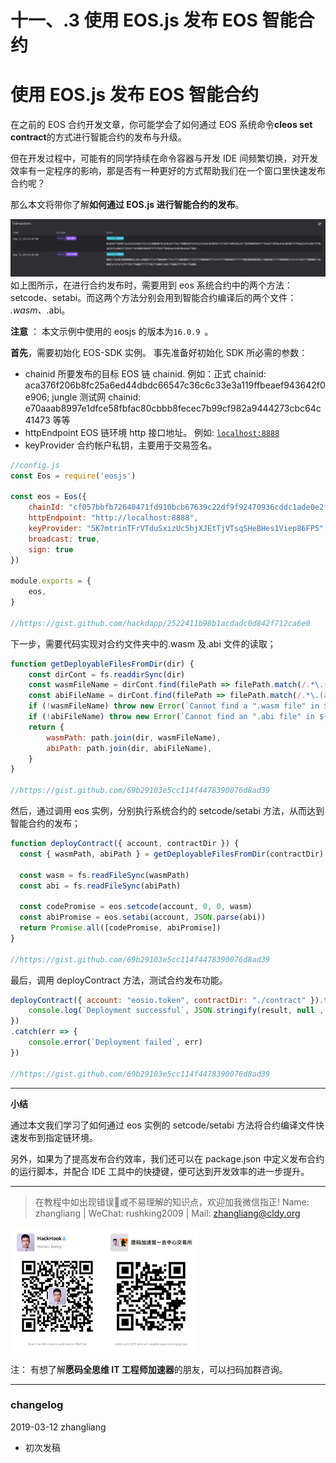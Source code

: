 # 十一、.3 使用 EOS.js 发布 EOS 智能合约

# 使用 EOS.js 发布 EOS 智能合约

在之前的 EOS 合约开发文章，你可能学会了如何通过 EOS 系统命令**cleos set contract**的方式进行智能合约的发布与升级。

但在开发过程中，可能有的同学持续在命令容器与开发 IDE 间频繁切换，对开发效率有一定程序的影响，那是否有一种更好的方式帮助我们在一个窗口里快速发布合约呢？

那么本文将带你了解**如何通过 EOS.js 进行智能合约的发布**。

![](img/fcf2ae05ab4a5676c1fb29f01338f70e.jpg) 如上图所示，在进行合约发布时，需要用到 eos 系统合约中的两个方法：setcode、setabi。而这两个方法分别会用到智能合约编译后的两个文件： *.wasm、*.abi。

**注意** ： 本文示例中使用的 eosjs 的版本为`16.0.9 `。

**首先**，需要初始化 EOS-SDK 实例。 事先准备好初始化 SDK 所必需的参数：

*   chainid
    所要发布的目标 EOS 链 chainid. 例如：正式 chainid: aca376f206b8fc25a6ed44dbdc66547c36c6c33e3a119ffbeaef943642f0e906; jungle 测试网 chainid: e70aaab8997e1dfce58fbfac80cbbb8fecec7b99cf982a9444273cbc64c41473 等等
*   httpEndpoint
    EOS 链环境 http 接口地址。 例如: [`localhost:8888`](http://localhost:8888)
*   keyProvider
    合约帐户私钥，主要用于交易签名。

```js
//config.js 
const Eos = require('eosjs')

const eos = Eos({
    chainId: "cf057bbfb72640471fd910bcb67639c22df9f92470936cddc1ade0e2f2e7dc4f",
    httpEndpoint: "http://localhost:8888",
    keyProvider: "5K7mtrinTFrVTduSxizUc5hjXJEtTjVTsqSHeBHes1Viep86FP5",
    broadcast: true,
    sign: true
})

module.exports = {
    eos,
}

//https://gist.github.com/hackdapp/2522411b98b1acdadc0d842f712ca6e0 
```

下一步，需要代码实现对合约文件夹中的.wasm 及.abi 文件的读取；

```js
function getDeployableFilesFromDir(dir) {
    const dirCont = fs.readdirSync(dir)
    const wasmFileName = dirCont.find(filePath => filePath.match(/.*\.(wasm)$/gi))
    const abiFileName = dirCont.find(filePath => filePath.match(/.*\.(abi)$/gi))
    if (!wasmFileName) throw new Error(`Cannot find a ".wasm file" in ${dir}`)
    if (!abiFileName) throw new Error(`Cannot find an ".abi file" in ${dir}`)
    return {
        wasmPath: path.join(dir, wasmFileName),
        abiPath: path.join(dir, abiFileName),
    }
}

//https://gist.github.com/69b29103e5cc114f4478390076d8ad39
```

然后，通过调用 eos 实例，分别执行系统合约的 setcode/setabi 方法，从而达到智能合约的发布；

```js
function deployContract({ account, contractDir }) {
  const { wasmPath, abiPath } = getDeployableFilesFromDir(contractDir)

  const wasm = fs.readFileSync(wasmPath)
  const abi = fs.readFileSync(abiPath)

  const codePromise = eos.setcode(account, 0, 0, wasm)
  const abiPromise = eos.setabi(account, JSON.parse(abi))
  return Promise.all([codePromise, abiPromise])
}

//https://gist.github.com/69b29103e5cc114f4478390076d8ad39
```

最后，调用 deployContract 方法，测试合约发布功能。

```js
deployContract({ account: "eosio.token", contractDir: "./contract" }).then((result) => {
    console.log(`Deployment successful`, JSON.stringify(result, null , 4))
})
.catch(err => {
    console.error(`Deployment failed`, err)
})

//https://gist.github.com/69b29103e5cc114f4478390076d8ad39
```

* * *

**小结**

通过本文我们学习了如何通过 eos 实例的 setcode/setabi 方法将合约编译文件快速发布到指定链环境。

另外，如果为了提高发布合约效率，我们还可以在 package.json 中定义发布合约的运行脚本，并配合 IDE 工具中的快捷键，便可达到开发效率的进一步提升。

* * *

> 在教程中如出现错误🐛或不易理解的知识点，欢迎加我微信指正! Name: zhangliang | WeChat: rushking2009 | Mail: zhangliang@cldy.org

![Show me your code.](img/9c507c40d372f5692d061c802a44deb2.jpg "加群了解")![](img/aab6c923225b0a35b6580de17534641d.jpg)

注： 有想了解**愿码全思维 IT 工程师加速器**的朋友，可以扫码加群咨询。

* * *

### **changelog**

2019-03-12 zhangliang

*   初次发稿